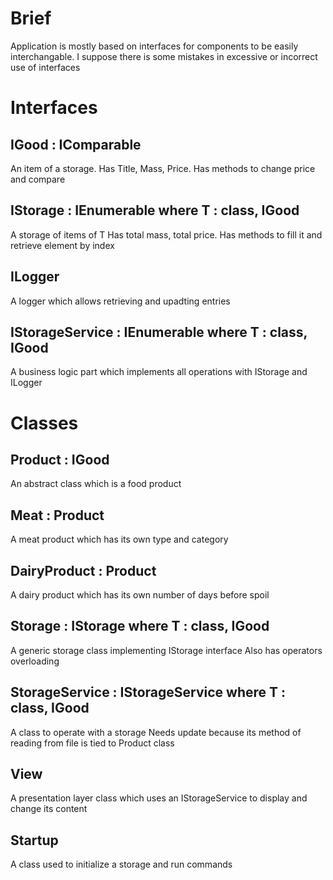 ﻿# Brief

Application is mostly based on interfaces for components to be easily interchangable.
I suppose there is some mistakes in excessive or incorrect use of interfaces

# Interfaces

## IGood : IComparable

An item of a storage.
Has Title, Mass, Price.
Has methods to change price and compare

## IStorage<T> : IEnumerable<T> where T : class, IGood

A storage of items of T
Has total mass, total price.
Has methods to fill it and retrieve element by index

## ILogger

A logger which allows retrieving and upadting entries

## IStorageService<T> : IEnumerable<T> where T : class, IGood

A business logic part which implements all operations with IStorage and ILogger

# Classes

## Product  : IGood

An abstract class which is a food product

## Meat : Product

A meat product which has its own type and category

## DairyProduct : Product

A dairy product which has its own number of days before spoil

## Storage<T> : IStorage<T> where T : class, IGood

A generic storage class implementing IStorage interface
Also has operators overloading

## StorageService : IStorageService<T> where T : class, IGood

A class to operate with a storage
Needs update because its method of reading from file is tied to Product class

## View

A presentation layer class which uses an IStorageService to display and change its content

## Startup

A class used to initialize a storage and run commands